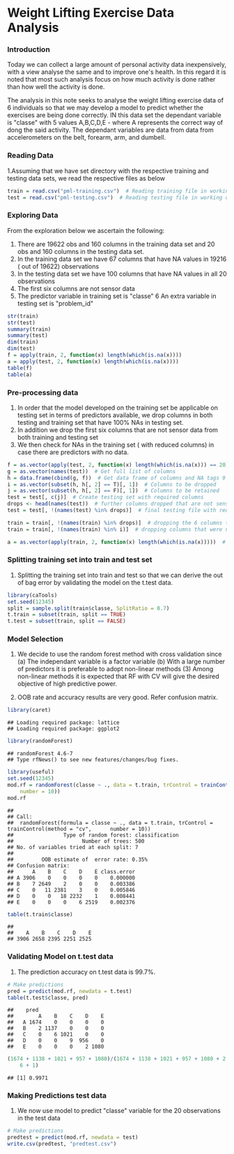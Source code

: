Weight Lifting Exercise Data Analysis
========================================================

### Introduction

Today we can collect a large amount of personal activity data inexpensively, with a view analyse the same and to improve one's health. In this regard it is noted that most such analysis focus on how much activity is done rather than how well the activity is done.

The analysis in this note seeks to analyse the weight lifting exercise data of 6 individuals so that we may develop a model to predict whether the exercises are being done correctly. IN this data set the dependant variable is "classe" with 5 values A,B,C,D,E - where A represents the correct way of dong the said activity. The dependant variables are data from data from accelerometers on the belt, forearm, arm, and dumbell.

### Reading Data
1.Assuming that we have set directory with the respective training and testing data sets, we read the respective files as below


```r
train = read.csv("pml-training.csv")  # Reading training file in working directory
test = read.csv("pml-testing.csv")  # Reading testing file in working directory
```


### Exploring Data

From the exploration below we ascertain the following:
1. There are 19622 obs and 160 columns in the training data set and 20 obs and 160 columns in the testing data set.
2. In the training data set we have 67 columns that have NA values in 19216 ( out of 19622) observations
3. In the testing data set we have 100 columns that have NA values in all 20 observations
4. The first six columns are not sensor data
5. The predictor variable in training set is "classe"
6 An extra variable in testing set is "problem_id"


```r
str(train)
str(test)
summary(train)
summary(test)
dim(train)
dim(test)
f = apply(train, 2, function(x) length(which(is.na(x))))
a = apply(test, 2, function(x) length(which(is.na(x))))
table(f)
table(a)
```



### Pre-processing data

1. In order that the model developed on the training set be applicable on testing set in terms of predictors available, we drop columns in both testing and training set that have 100% NAs in testing set.
2. In addition we drop the first six columns that are not sensor data from both training and testing set
3. We then check for NAs in the training set ( with reduced columns) in case there are predictors with no data. 


```r
f = as.vector(apply(test, 2, function(x) length(which(is.na(x))) == 20))  # Tag Column with NA
g = as.vector(names(test))  # Get full list of columns
h = data.frame(cbind(g, f))  # Get data frame of columns and NA tags 9 TRUE)
i = as.vector(subset(h, h[, 2] == T)[, 1])  # Columns to be dropped
j = as.vector(subset(h, h[, 2] == F)[, 1])  # Columns to be retained
test = test[, c(j)]  # Create testing set with required columns
drops <- head(names(test))  # further columns dropped that are not sensor related
test = test[, !(names(test) %in% drops)]  # final testing file with required columns

train = train[, !(names(train) %in% drops)]  # dropping the 6 columns that are not sensor related
train = train[, !(names(train) %in% i)]  # dropping columns that were not having any values in the testing set

a = as.vector(apply(train, 2, function(x) length(which(is.na(x)))))  # Check remaining columns in training set have values in all columns
```



### Splitting training set into train and test set

1. Splitting the training set into train and test so that we can derive the out of bag error by validating the model on the t.test data.



```r
library(caTools)
set.seed(12345)
split = sample.split(train$classe, SplitRatio = 0.7)
t.train = subset(train, split == TRUE)
t.test = subset(train, split == FALSE)
```



### Model Selection

1. We decide to use the random forest method with cross validation since (a) The independant variable is a factor variable (b) With a large number of predictors it is preferable to adopt non-linear methods (3) Among non-linear methods it is expected that RF with CV will give the desired objective of high predictive power.

2. OOB rate and accuracy results are very good. Refer confusion matrix.


```r
library(caret)
```

```
## Loading required package: lattice
## Loading required package: ggplot2
```

```r
library(randomForest)
```

```
## randomForest 4.6-7
## Type rfNews() to see new features/changes/bug fixes.
```

```r
library(useful)
set.seed(12345)
mod.rf = randomForest(classe ~ ., data = t.train, trControl = trainControl(method = "cv", 
    number = 10))
mod.rf
```

```
## 
## Call:
##  randomForest(formula = classe ~ ., data = t.train, trControl = trainControl(method = "cv",      number = 10)) 
##                Type of random forest: classification
##                      Number of trees: 500
## No. of variables tried at each split: 7
## 
##         OOB estimate of  error rate: 0.35%
## Confusion matrix:
##      A    B    C    D    E class.error
## A 3906    0    0    0    0    0.000000
## B    7 2649    2    0    0    0.003386
## C    0   11 2381    3    0    0.005846
## D    0    0   18 2232    1    0.008441
## E    0    0    0    6 2519    0.002376
```

```r
table(t.train$classe)
```

```
## 
##    A    B    C    D    E 
## 3906 2658 2395 2251 2525
```


### Validating Model on t.test data

1. The prediction accuracy on t.test data is 99.7%.


```r
# Make predictions
pred = predict(mod.rf, newdata = t.test)
table(t.test$classe, pred)
```

```
##    pred
##        A    B    C    D    E
##   A 1674    0    0    0    0
##   B    2 1137    0    0    0
##   C    0    6 1021    0    0
##   D    0    0    9  956    0
##   E    0    0    0    2 1080
```

```r
(1674 + 1138 + 1021 + 957 + 1080)/(1674 + 1138 + 1021 + 957 + 1080 + 2 + 8 + 
    6 + 1)
```

```
## [1] 0.9971
```


### Making Predictions test data

1. We now use model to predict "classe" variable for the 20 observations in the test data


```r
# Make predictions
predtest = predict(mod.rf, newdata = test)
write.csv(predtest, "predtest.csv")
```

